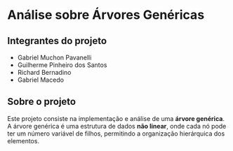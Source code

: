 # Análise sobre Árvores Genéricas

## Integrantes do projeto
- Gabriel Muchon Pavanelli
- Guilherme Pinheiro dos Santos
- Richard Bernadino
- Gabriel Macedo

## Sobre o projeto
Este projeto consiste na implementação e análise de uma **árvore genérica**. A árvore genérica é uma estrutura de dados **não linear**, onde cada nó pode ter um número variável de filhos, permitindo a organização hierárquica dos elementos.
